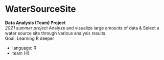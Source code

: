 # WaterSourceSite 
**Data Analysis (Team) Project**  
*2021 summer project* 
Analyze and visualize large amounts of data & Select a water source site through various analysis results.    
Goal: Learning R deeper   
- language: R 
- team (4)

